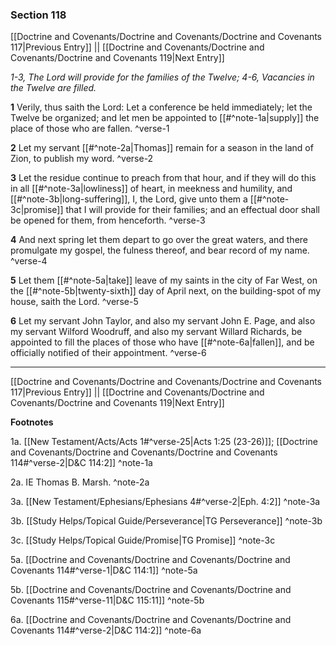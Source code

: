 ### Section 118

[[Doctrine and Covenants/Doctrine and Covenants/Doctrine and Covenants 117|Previous Entry]]  ||  [[Doctrine and Covenants/Doctrine and Covenants/Doctrine and Covenants 119|Next Entry]]

*1-3, The Lord will provide for the families of the Twelve; 4-6, Vacancies in the Twelve are filled.*

**1**  Verily, thus saith the Lord: Let a conference be held immediately; let the Twelve be organized; and let men be appointed to [[#^note-1a|supply]] the place of those who are fallen. ^verse-1

**2**  Let my servant [[#^note-2a|Thomas]] remain for a season in the land of Zion, to publish my word. ^verse-2

**3**  Let the residue continue to preach from that hour, and if they will do this in all [[#^note-3a|lowliness]] of heart, in meekness and humility, and [[#^note-3b|long-suffering]], I, the Lord, give unto them a [[#^note-3c|promise]] that I will provide for their families; and an effectual door shall be opened for them, from henceforth. ^verse-3

**4**  And next spring let them depart to go over the great waters, and there promulgate my gospel, the fulness thereof, and bear record of my name. ^verse-4

**5**  Let them [[#^note-5a|take]] leave of my saints in the city of Far West, on the [[#^note-5b|twenty-sixth]] day of April next, on the building-spot of my house, saith the Lord. ^verse-5

**6**  Let my servant John Taylor, and also my servant John E. Page, and also my servant Wilford Woodruff, and also my servant Willard Richards, be appointed to fill the places of those who have [[#^note-6a|fallen]], and be officially notified of their appointment. ^verse-6


---
[[Doctrine and Covenants/Doctrine and Covenants/Doctrine and Covenants 117|Previous Entry]]  ||  [[Doctrine and Covenants/Doctrine and Covenants/Doctrine and Covenants 119|Next Entry]]


**Footnotes**


1a. [[New Testament/Acts/Acts 1#^verse-25|Acts 1:25 (23-26)]]; [[Doctrine and Covenants/Doctrine and Covenants/Doctrine and Covenants 114#^verse-2|D&C 114:2]] ^note-1a

2a. IE Thomas B. Marsh. ^note-2a

3a. [[New Testament/Ephesians/Ephesians 4#^verse-2|Eph. 4:2]] ^note-3a

3b. [[Study Helps/Topical Guide/Perseverance|TG Perseverance]] ^note-3b

3c. [[Study Helps/Topical Guide/Promise|TG Promise]] ^note-3c

5a. [[Doctrine and Covenants/Doctrine and Covenants/Doctrine and Covenants 114#^verse-1|D&C 114:1]] ^note-5a

5b. [[Doctrine and Covenants/Doctrine and Covenants/Doctrine and Covenants 115#^verse-11|D&C 115:11]] ^note-5b

6a. [[Doctrine and Covenants/Doctrine and Covenants/Doctrine and Covenants 114#^verse-2|D&C 114:2]] ^note-6a
